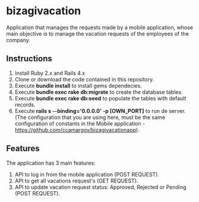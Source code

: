 # bizagivacation
Application that manages the requests made by a mobile application, whose main objective is to manage the vacation requests of the employees of the company.

## Instructions

1. Install Ruby 2.x and Rails 4.x
2. Clone or download the code contained in this repository.
3. Execute **bundle install** to install gems dependecies.
4. Execute **bundle exec rake db:migrate** to create the database tables.
5. Execute **bundle exec rake db:seed** to populate the tables with default records.
6. Execute **rails s --binding='0.0.0.0' -p [OWN_PORT]** to run de server. (The configuration that you are using here, must be the same configuration of constants in the Mobile application - https://github.com/ccamargov/bizagivacationapp).

## Features

The application has 3 main features:

1. API to log in from the mobile application (POST REQUEST).
2. API to get all vacations request's (GET REQUEST).
3. API to update vacation request status: Approved, Rejected or Pending (POST REQUEST).
